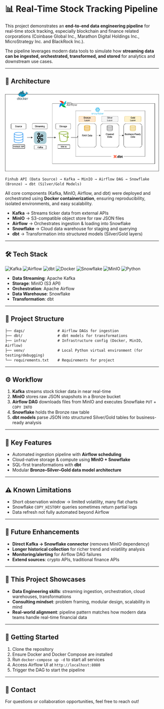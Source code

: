 # 📊 Real-Time Stock Tracking Pipeline

This project demonstrates an **end-to-end data engineering pipeline** for real-time stock tracking, especially blockchain and finance related corporations (Coinbase Global Inc., Marathon Digital Holdings Inc., MicroStrategy Inc. and BlackRock Inc.).

The pipeline leverages modern data tools to simulate how **streaming data can be ingested, orchestrated, transformed, and stored** for analytics and downstream use cases.

---

## 🚀 Architecture

![Architecture Diagram](./realtime_stock.drawio.png)

```
Finhub API (Data Source) → Kafka → MinIO → Airflow DAG → Snowflake (Bronze) → dbt (Silver/Gold Models)
```

All core components (Kafka, MinIO, Airflow, and dbt) were deployed and orchestrated using **Docker containerization**, ensuring reproducibility, isolated environments, and easy scalability.

- **Kafka** → Streams ticker data from external APIs
- **MinIO** → S3-compatible object store for raw JSON files
- **Airflow** → Orchestrates ingestion & loading into Snowflake
- **Snowflake** → Cloud data warehouse for staging and querying
- **dbt** → Transformation into structured models (Silver/Gold layers)

---

## 🛠️ Tech Stack

<p align="left">
<img src="https://cdn.simpleicons.org/apachekafka/231F20" width="50" height="50" alt="Kafka"/>
<img src="https://cdn.simpleicons.org/apacheairflow/017CEE" width="50" height="50" alt="Airflow"/>
<img src="https://cdn.simpleicons.org/dbt/FF694B" width="50" height="50" alt="dbt"/>
<img src="https://cdn.simpleicons.org/docker/2496ED" width="50" height="50" alt="Docker"/>
<img src="https://cdn.simpleicons.org/snowflake/29B5E8" width="50" height="50" alt="Snowflake"/>
<img src="https://cdn.simpleicons.org/minio/C72E49" width="50" height="50" alt="MinIO"/>
<img src="https://cdn.simpleicons.org/python/3776AB" width="50" height="50" alt="Python"/>
</p>

- **Data Streaming**: Apache Kafka
- **Storage**: MinIO (S3 API)
- **Orchestration**: Apache Airflow
- **Data Warehouse**: Snowflake
- **Transformation**: dbt

---

## 📂 Project Structure

```
├── dags/               # Airflow DAGs for ingestion
├── dbt/                # dbt models for transformations
├── infra/              # Infrastructure config (Docker, MinIO, Airflow)
├── venv/               # Local Python virtual environment (for testing/debugging)
└── requirements.txt    # Requirements for project
```

---

## ⚙️ Workflow

1. **Kafka** streams stock ticker data in near real-time
2. **MinIO** stores raw JSON snapshots in a Bronze bucket
3. **Airflow DAG** downloads files from MinIO and executes Snowflake `PUT` + `COPY INTO`
4. **Snowflake** holds the Bronze raw table
5. **dbt models** parse JSON into structured Silver/Gold tables for business-ready analysis

---

## 📌 Key Features

- Automated ingestion pipeline with **Airflow scheduling**
- Cloud-native storage & compute using **MinIO + Snowflake**
- SQL-first transformations with **dbt**
- Modular **Bronze–Silver–Gold data model architecture**

---

## ⚠️ Known Limitations

- Short observation window → limited volatility, many flat charts
- Snowflake `COPY_HISTORY` queries sometimes return partial logs
- Data refresh not fully automated beyond Airflow

---

## 🔮 Future Enhancements

- **Direct Kafka → Snowflake connector** (removes MinIO dependency)
- **Longer historical collection** for richer trend and volatility analysis
- **Monitoring/alerting** for Airflow DAG failures
- **Extend sources**: crypto APIs, traditional finance APIs

---

## 🎯 This Project Showcases

- **Data Engineering skills**: streaming ingestion, orchestration, cloud warehouses, transformations
- **Consulting mindset**: problem framing, modular design, scalability in mind
- **Real-world alignment**: pipeline pattern matches how modern data teams handle real-time financial data

---

## 📖 Getting Started

1. Clone the repository
2. Ensure Docker and Docker Compose are installed
3. Run `docker-compose up -d` to start all services
4. Access Airflow UI at `http://localhost:8080`
5. Trigger the DAG to start the pipeline

---

## 📧 Contact

For questions or collaboration opportunities, feel free to reach out!
